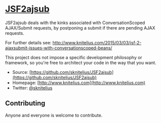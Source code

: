 # [JSF2ajsub](http://www.knitelius.com)

JSF2ajsub deals with the kinks associated with ConversationScoped AJAX/Submit requests,
by postponing a submit if there are pending AJAX requests.

For further details see: http://www.knitelius.com/2015/03/03/jsf-2-ajaxsubmit-issues-with-conversationscoped-beans/

This project does not impose a specific development philosophy or
framework, so you're free to architect your code in the way that you want.

* Source: [https://github.com/sknitelius/JSF2ajsub](https://github.com/sknitelius/JSF2ajsub)
* Homepage: [http://www.knitelius.com](http://www.knitelius.com)
* Twitter: [@sknitelius](https://twitter.com/sknitelius)



## Contributing

Anyone and everyone is welcome to contribute.
